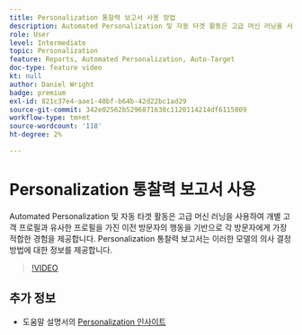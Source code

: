```yaml
---
title: Personalization 통찰력 보고서 사용 방법
description: Automated Personalization 및 자동 타겟 활동은 고급 머신 러닝을 사용하여 개별 고객 프로필과 유사한 프로필을 가진 이전 방문자의 행동을 기반으로 각 방문자에게 가장 적합한 경험을 제공합니다. Personalization 통찰력 보고서는 이러한 모델의 의사 결정 방법에 대한 정보를 제공합니다.
role: User
level: Intermediate
topic: Personalization
feature: Reports, Automated Personalization, Auto-Target
doc-type: feature video
kt: null
author: Daniel Wright
badge: premium
exl-id: 821c37e4-aae1-40bf-b64b-42d22bc1ad29
source-git-commit: 342e02562b5296871638c1120114214df6115809
workflow-type: tm+mt
source-wordcount: '118'
ht-degree: 2%

---
```


# Personalization 통찰력 보고서 사용

Automated Personalization 및 자동 타겟 활동은 고급 머신 러닝을 사용하여 개별 고객 프로필과 유사한 프로필을 가진 이전 방문자의 행동을 기반으로 각 방문자에게 가장 적합한 경험을 제공합니다. Personalization 통찰력 보고서는 이러한 모델의 의사 결정 방법에 대한 정보를 제공합니다.

>[!VIDEO](https://video.tv.adobe.com/v/30949/?quality=12&captions=kor)

## 추가 정보

* 도움말 설명서의 [Personalization 인사이트](https://experienceleague.adobe.com/docs/target/using/reports/insights/personalization-insights-reports.html?lang=ko)
